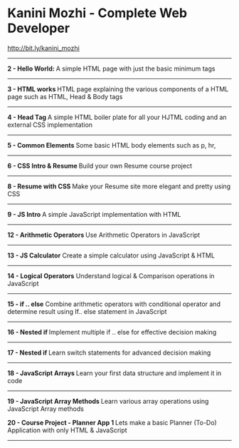 # Kanini Mozhi - Complete Web Developer 
<a> http://bit.ly/kanini_mozhi </a>
<hr>
<b> 2 - Hello World: </b>
A simple HTML page with just the basic minimum tags

<hr>

<b> 3 - HTML works </b>
HTML page explaining the various components of a HTML page such as HTML, Head & Body tags
<hr>

<b> 4 - Head Tag </b>
A simple HTML boiler plate for all your HJTML coding and an external CSS implementation
<hr>

<b> 5 - Common Elements </b>
Some basic HTML body elements such as p, hr, 
<hr>

<b> 6 - CSS Intro & Resume </b> 
Build your own Resume course project 
<hr>

<b> 8 - Resume with CSS </b>
Make your Resume site more elegant and pretty using CSS
<hr>

<b> 9 - JS Intro </b>
A simple JavaScript implementation with HTML
<hr>

<b> 12 - Arithmetic Operators </b>
Use Arithmetic Operators in JavaScript
<hr>

<b> 13 - JS Calculator</b> 
Create a simple calculator using JavaScript & HTML
<hr>

<b> 14 - Logical Operators</b> 
Understand logical & Comparison operations in JavaScript 
<hr>

<b> 15 - if .. else</b> 
Combine arithmetic operators with conditional operator and determine result using If.. else statement in JavaScript
<hr>

<b> 16 - Nested if </b> 
Implement multiple if .. else for effective decision making
<hr>

<b> 17 - Nested if </b> 
Learn switch statements for advanced decision making 
<hr>

<b> 18 - JavaScript Arrays </b> 
Learn your first data structure and implement it in code
<hr>

<b> 19 - JavaScript Array Methods </b> 
Learn various array operations using JavaScript Array methods

<b> 20 - Course Project - Planner App 1 </b> 
Lets make a basic Planner (To-Do) Application with only HTML & JavaScript
<hr>
